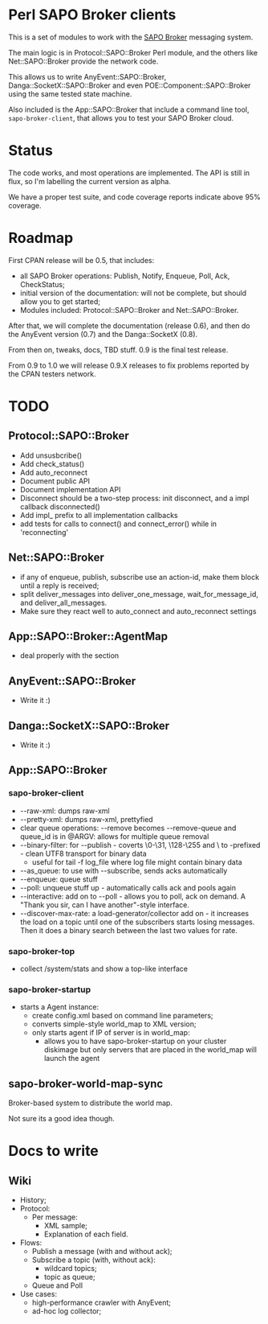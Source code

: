 Perl SAPO Broker clients
========================

This is a set of modules to work with the [SAPO Broker](http://softwarelivre.sapo.pt/broker/) messaging system.

The main logic is in Protocol::SAPO::Broker Perl module, and the others like Net::SAPO::Broker provide the network code.

This allows us to write AnyEvent::SAPO::Broker, Danga::SocketX::SAPO::Broker and even POE::Component::SAPO::Broker using the same tested state machine.

Also included is the App::SAPO::Broker that include a command line tool, `sapo-broker-client`, that allows you to test your SAPO Broker cloud.


Status
======

The code works, and most operations are implemented. The API is still in flux,
so I'm labelling the current version as alpha.

We have a proper test suite, and code coverage reports indicate above 95%
coverage.


Roadmap
=======

First CPAN release will be 0.5, that includes:

 * all SAPO Broker operations: Publish, Notify, Enqueue, Poll, Ack,
     CheckStatus;
 * initial version of the documentation: will not be complete, but should
     allow you to get started;
 * Modules included: Protocol::SAPO::Broker and Net::SAPO::Broker.


After that, we will complete the documentation (release 0.6), and then do the AnyEvent version (0.7) and the Danga::SocketX (0.8).

From then on, tweaks, docs, TBD stuff. 0.9 is the final test release.

From 0.9 to 1.0 we will release 0.9.X releases to fix problems reported by
the CPAN testers network.


TODO
====

Protocol::SAPO::Broker
----------------------

 * Add unsusbcribe()
 * Add check_status()
 * Add auto_reconnect
 * Document public API
 * Document implementation API
 * Disconnect should be a two-step process: init disconnect, and a impl callback disconnected()
 * Add impl_ prefix to all implementation callbacks
 * add tests for calls to connect() and connect_error() while in 'reconnecting'

Net::SAPO::Broker
-----------------

 * if any of enqueue, publish, subscribe use an action-id, make them block 
     until a reply is received;
 * split deliver_messages into deliver_one_message, wait_for_message_id, and
     deliver_all_messages.
 * Make sure they react well to auto_connect and auto_reconnect settings


App::SAPO::Broker::AgentMap
---------------------------

 * deal properly with the <statistics /> section


AnyEvent::SAPO::Broker
----------------------

 * Write it :)


Danga::SocketX::SAPO::Broker
----------------------------

 * Write it :)


App::SAPO::Broker
-----------------

### sapo-broker-client ###

 * --raw-xml: dumps raw-xml
 * --pretty-xml: dumps raw-xml, prettyfied
 * clear queue operations: --remove becomes --remove-queue and queue_id is in
     @ARGV: allows for multiple queue removal
 * --binary-filter: for --publish - coverts \0-\31, \128-\255 and \ to
     \-prefixed - clean UTF8 transport for binary data
   * useful for tail -f log_file where log file might contain binary data
 * --as_queue: to use with --subscribe, sends acks automatically
 * --enqueue: queue stuff
 * --poll: unqueue stuff up - automatically calls ack and pools again
 * --interactive: add on to --poll - allows you to poll, ack on demand. A
     "Thank you sir, can I have another"-style interface.
 * --discover-max-rate: a load-generator/collector add on - it increases the 
     load on a topic until one of the subscribers starts losing messages. Then
     it does a binary search between the last two values for rate.


### sapo-broker-top ###

 * collect /system/stats and show a top-like interface


### sapo-broker-startup ###

 * starts a Agent instance:
   * create config.xml based on command line parameters;
   * converts simple-style world_map to XML version;
   * only starts agent if IP of server is in world_map:
     * allows you to have sapo-broker-startup on your cluster diskimage
       but only servers that are placed in the world_map will launch the agent


sapo-broker-world-map-sync
--------------------------

Broker-based system to distribute the world map.

Not sure its a good idea though.



Docs to write
=============

Wiki
----

 * History;
 * Protocol:
   * Per message:
     * XML sample;
     * Explanation of each field.
 * Flows:
   * Publish a message (with and without ack);
   * Subscribe a topic (with, without ack):
     * wildcard topics;
     * topic as queue;
   * Queue and Poll
 * Use cases:
   * high-performance crawler with AnyEvent;
   * ad-hoc log collector;


